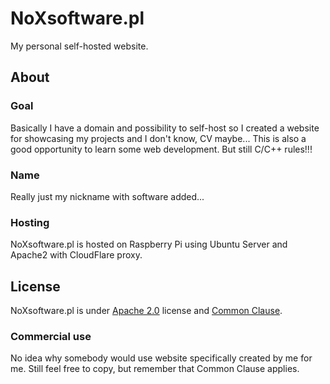 # NoXsoftware.pl

My personal self-hosted website.

## About

### Goal

Basically I have a domain and possibility to self-host so I created a website for showcasing my projects and I don't know, CV maybe...
This is also a good opportunity to learn some web development. But still C/C++ rules!!!

### Name

Really just my nickname with software added...

### Hosting

NoXsoftware.pl is hosted on Raspberry Pi using Ubuntu Server and Apache2 with CloudFlare proxy.

## License

NoXsoftware.pl is under [Apache 2.0](LICENSE.md) license and [Common Clause](NOTICE.md).

### Commercial use

No idea why somebody would use website specifically created by me for me. Still feel free to copy, but remember that Common Clause applies.

